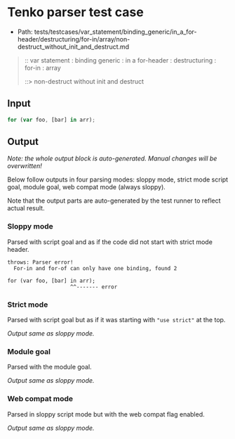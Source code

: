 # Tenko parser test case

- Path: tests/testcases/var_statement/binding_generic/in_a_for-header/destructuring/for-in/array/non-destruct_without_init_and_destruct.md

> :: var statement : binding generic : in a for-header : destructuring : for-in : array
>
> ::> non-destruct without init and destruct

## Input

`````js
for (var foo, [bar] in arr);
`````

## Output

_Note: the whole output block is auto-generated. Manual changes will be overwritten!_

Below follow outputs in four parsing modes: sloppy mode, strict mode script goal, module goal, web compat mode (always sloppy).

Note that the output parts are auto-generated by the test runner to reflect actual result.

### Sloppy mode

Parsed with script goal and as if the code did not start with strict mode header.

`````
throws: Parser error!
  For-in and for-of can only have one binding, found 2

for (var foo, [bar] in arr);
                    ^^------- error
`````

### Strict mode

Parsed with script goal but as if it was starting with `"use strict"` at the top.

_Output same as sloppy mode._

### Module goal

Parsed with the module goal.

_Output same as sloppy mode._

### Web compat mode

Parsed in sloppy script mode but with the web compat flag enabled.

_Output same as sloppy mode._
